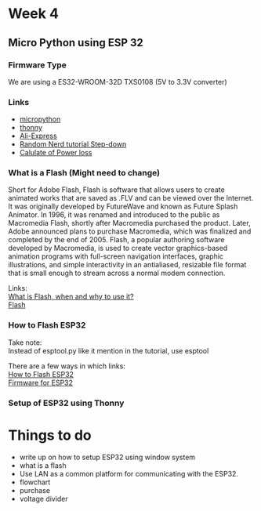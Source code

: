 # Week 4
## Micro Python using ESP 32
### Firmware Type
We are using a ES32-WROOM-32D
TXS0108 (5V to 3.3V converter)
### Links
* [micropython](https://docs.micropython.org/en/latest/)
* [thonny](https://thonny.org/)
* [Ali-Express]()
* [Random Nerd tutorial Step-down](https://randomnerdtutorials.com/how-to-level-shift-5v-to-3-3v/)
* [Calulate of Power loss](http://mustcalculate.com/electronics/automaticresistivevoltagedivider.php?vin=5&vout=3.3&eser=E96&rmin=1k&rmax=100k)


### What is a Flash   (Might need to change)
Short for Adobe Flash, Flash is software that allows users to create animated works that are saved as .FLV and can be viewed over the Internet. It was originally developed by FutureWave and known as Future Splash Animator. In 1996, it was renamed and introduced to the public as Macromedia Flash, shortly after Macromedia purchased the product. Later, Adobe announced plans to purchase Macromedia, which was finalized and completed by the end of 2005.
Flash, a popular authoring software developed by Macromedia, is used to create vector graphics-based animation programs with full-screen navigation interfaces, graphic illustrations, and simple interactivity in an antialiased, resizable file format that is small enough to stream across a normal modem connection.

Links:  
[What is Flash, when and why to use it?](https://www.killersites.com/articles/articles_FlashUse.htm)      
[Flash](https://www.computerhope.com/jargon/f/flash.htm)

### How to Flash ESP32
Take note:    
Instead of esptool.py like it mention in the tutorial, use esptool

There are a few ways in which
links:  
[How to Flash ESP32](https://randomnerdtutorials.com/flashing-micropython-firmware-esptool-py-esp32-esp8266/)   
[Firmware for ESP32](http://micropython.org/download#esp32)



### Setup of ESP32 using Thonny



# Things to do
* write up on how to setup ESP32 using window system
* what is a flash
* Use LAN as a common platform for communicating with the ESP32.
* flowchart
* purchase
* voltage divider
